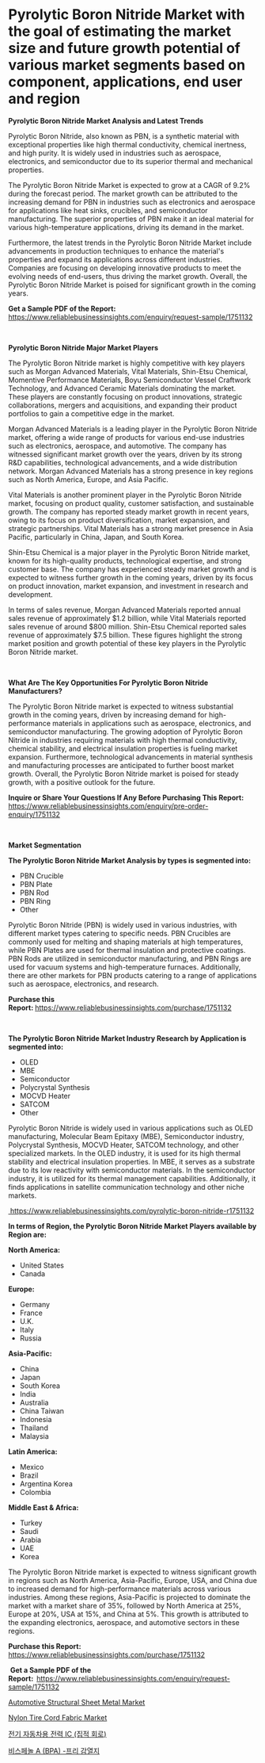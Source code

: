 <p><h1>Pyrolytic Boron Nitride Market with the goal of estimating the market size and future growth potential of various market segments based on component, applications, end user and region</h1></p><p><strong>Pyrolytic Boron Nitride Market Analysis and Latest Trends</strong></p>
<p><p>Pyrolytic Boron Nitride, also known as PBN, is a synthetic material with exceptional properties like high thermal conductivity, chemical inertness, and high purity. It is widely used in industries such as aerospace, electronics, and semiconductor due to its superior thermal and mechanical properties.</p><p>The Pyrolytic Boron Nitride Market is expected to grow at a CAGR of 9.2% during the forecast period. The market growth can be attributed to the increasing demand for PBN in industries such as electronics and aerospace for applications like heat sinks, crucibles, and semiconductor manufacturing. The superior properties of PBN make it an ideal material for various high-temperature applications, driving its demand in the market.</p><p>Furthermore, the latest trends in the Pyrolytic Boron Nitride Market include advancements in production techniques to enhance the material's properties and expand its applications across different industries. Companies are focusing on developing innovative products to meet the evolving needs of end-users, thus driving the market growth. Overall, the Pyrolytic Boron Nitride Market is poised for significant growth in the coming years.</p></p>
<p><strong>Get a Sample PDF of the Report:&nbsp;</strong> <a href="https://www.reliablebusinessinsights.com/enquiry/request-sample/1751132">https://www.reliablebusinessinsights.com/enquiry/request-sample/1751132</a></p>
<p>&nbsp;</p>
<p><strong>Pyrolytic Boron Nitride Major Market Players</strong></p>
<p><p>The Pyrolytic Boron Nitride market is highly competitive with key players such as Morgan Advanced Materials, Vital Materials, Shin-Etsu Chemical, Momentive Performance Materials, Boyu Semiconductor Vessel Craftwork Technology, and Advanced Ceramic Materials dominating the market. These players are constantly focusing on product innovations, strategic collaborations, mergers and acquisitions, and expanding their product portfolios to gain a competitive edge in the market.</p><p>Morgan Advanced Materials is a leading player in the Pyrolytic Boron Nitride market, offering a wide range of products for various end-use industries such as electronics, aerospace, and automotive. The company has witnessed significant market growth over the years, driven by its strong R&D capabilities, technological advancements, and a wide distribution network. Morgan Advanced Materials has a strong presence in key regions such as North America, Europe, and Asia Pacific.</p><p>Vital Materials is another prominent player in the Pyrolytic Boron Nitride market, focusing on product quality, customer satisfaction, and sustainable growth. The company has reported steady market growth in recent years, owing to its focus on product diversification, market expansion, and strategic partnerships. Vital Materials has a strong market presence in Asia Pacific, particularly in China, Japan, and South Korea.</p><p>Shin-Etsu Chemical is a major player in the Pyrolytic Boron Nitride market, known for its high-quality products, technological expertise, and strong customer base. The company has experienced steady market growth and is expected to witness further growth in the coming years, driven by its focus on product innovation, market expansion, and investment in research and development.</p><p>In terms of sales revenue, Morgan Advanced Materials reported annual sales revenue of approximately $1.2 billion, while Vital Materials reported sales revenue of around $800 million. Shin-Etsu Chemical reported sales revenue of approximately $7.5 billion. These figures highlight the strong market position and growth potential of these key players in the Pyrolytic Boron Nitride market.</p></p>
<p>&nbsp;</p>
<p><strong>What Are The Key Opportunities For Pyrolytic Boron Nitride Manufacturers?</strong></p>
<p><p>The Pyrolytic Boron Nitride market is expected to witness substantial growth in the coming years, driven by increasing demand for high-performance materials in applications such as aerospace, electronics, and semiconductor manufacturing. The growing adoption of Pyrolytic Boron Nitride in industries requiring materials with high thermal conductivity, chemical stability, and electrical insulation properties is fueling market expansion. Furthermore, technological advancements in material synthesis and manufacturing processes are anticipated to further boost market growth. Overall, the Pyrolytic Boron Nitride market is poised for steady growth, with a positive outlook for the future.</p></p>
<p><strong>Inquire or Share Your Questions If Any Before Purchasing This Report:</strong> <a href="https://www.reliablebusinessinsights.com/enquiry/pre-order-enquiry/1751132">https://www.reliablebusinessinsights.com/enquiry/pre-order-enquiry/1751132</a></p>
<p>&nbsp;</p>
<p><strong>Market Segmentation</strong></p>
<p><strong>The Pyrolytic Boron Nitride Market Analysis by types is segmented into:</strong></p>
<p><ul><li>PBN Crucible</li><li>PBN Plate</li><li>PBN Rod</li><li>PBN Ring</li><li>Other</li></ul></p>
<p><p>Pyrolytic Boron Nitride (PBN) is widely used in various industries, with different market types catering to specific needs. PBN Crucibles are commonly used for melting and shaping materials at high temperatures, while PBN Plates are used for thermal insulation and protective coatings. PBN Rods are utilized in semiconductor manufacturing, and PBN Rings are used for vacuum systems and high-temperature furnaces. Additionally, there are other markets for PBN products catering to a range of applications such as aerospace, electronics, and research.</p></p>
<p><strong>Purchase this Report:&nbsp;</strong><a href="https://www.reliablebusinessinsights.com/purchase/1751132">https://www.reliablebusinessinsights.com/purchase/1751132</a></p>
<p>&nbsp;</p>
<p><strong>The Pyrolytic Boron Nitride Market Industry Research by Application is segmented into:</strong></p>
<p><ul><li>OLED</li><li>MBE</li><li>Semiconductor</li><li>Polycrystal Synthesis</li><li>MOCVD Heater</li><li>SATCOM</li><li>Other</li></ul></p>
<p><p>Pyrolytic Boron Nitride is widely used in various applications such as OLED manufacturing, Molecular Beam Epitaxy (MBE), Semiconductor industry, Polycrystal Synthesis, MOCVD Heater, SATCOM technology, and other specialized markets. In the OLED industry, it is used for its high thermal stability and electrical insulation properties. In MBE, it serves as a substrate due to its low reactivity with semiconductor materials. In the semiconductor industry, it is utilized for its thermal management capabilities. Additionally, it finds applications in satellite communication technology and other niche markets.</p></p>
<p><a href="https://www.reliablebusinessinsights.com/pyrolytic-boron-nitride-r1751132">&nbsp;https://www.reliablebusinessinsights.com/pyrolytic-boron-nitride-r1751132</a></p>
<p><strong>In terms of Region, the Pyrolytic Boron Nitride Market Players available by Region are:</strong></p>
<p>
    <p> <strong> North America: </strong>
        <ul>
            <li>United States</li>
            <li>Canada</li>
        </ul>
        </p> 
    <p> <strong> Europe: </strong>
        <ul>
            <li>Germany</li>
            <li>France</li>
            <li>U.K.</li>
            <li>Italy</li>
            <li>Russia</li>
        </ul>
        </p> 
    <p> <strong> Asia-Pacific: </strong>
        <ul>
            <li>China</li>
            <li>Japan</li>
            <li>South Korea</li>
            <li>India</li>
            <li>Australia</li>
            <li>China Taiwan</li>
            <li>Indonesia</li>
            <li>Thailand</li>
            <li>Malaysia</li>
        </ul>
        </p> 
    <p> <strong> Latin America: </strong>
        <ul>
            <li>Mexico</li>
            <li>Brazil</li>
            <li>Argentina Korea</li>
            <li>Colombia</li>
        </ul>
        </p> 
    <p> <strong> Middle East & Africa: </strong>
        <ul>
            <li>Turkey</li>
            <li>Saudi</li>
            <li>Arabia</li>
            <li>UAE</li>
            <li>Korea</li>
        </ul>
    </p>
    </p>
<p><p>The Pyrolytic Boron Nitride market is expected to witness significant growth in regions such as North America, Asia-Pacific, Europe, USA, and China due to increased demand for high-performance materials across various industries. Among these regions, Asia-Pacific is projected to dominate the market with a market share of 35%, followed by North America at 25%, Europe at 20%, USA at 15%, and China at 5%. This growth is attributed to the expanding electronics, aerospace, and automotive sectors in these regions.</p></p>
<p><strong>Purchase this Report: </strong><a href="https://www.reliablebusinessinsights.com/purchase/1751132">https://www.reliablebusinessinsights.com/purchase/1751132</a></p>
<p>&nbsp;<strong>Get a Sample PDF of the Report:&nbsp;&nbsp;</strong><a href="https://www.reliablebusinessinsights.com/enquiry/request-sample/1751132">https://www.reliablebusinessinsights.com/enquiry/request-sample/1751132</a></p>
<p><strong></strong></p>
<p><p><a href="https://github.com/ruddyyedelwadw/Market-Research-Report-List-3/blob/main/automotive-structural-sheet-metal-market.md">Automotive Structural Sheet Metal Market</a></p><p><a href="https://github.com/jaidynmorantestelletmjzya/Market-Research-Report-List-3/blob/main/nylon-tire-cord-fabric-market.md">Nylon Tire Cord Fabric Market</a></p><p><a href="https://github.com/laholand/Market-Research-Report-List-4/blob/main/8037784119675.md">전기 자동차용 전력 IC (집적 회로)</a></p><p><a href="https://github.com/KellyLyncyh543964/Market-Research-Report-List-2/blob/main/7751795119676.md">비스페놀 A (BPA) -프리 감열지</a></p></p>